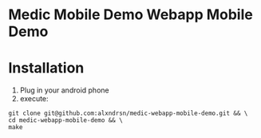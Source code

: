 Medic Mobile Demo Webapp Mobile Demo
====================================

# Installation

1. Plug in your android phone
2. execute:
```
git clone git@github.com:alxndrsn/medic-webapp-mobile-demo.git && \
cd medic-webapp-mobile-demo && \
make
```
